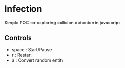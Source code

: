 # Infection
Simple POC for exploring collision detection in javascript

## Controls

- space   : Start/Pause 
- r       : Restart 
- a       : Convert random entity 
